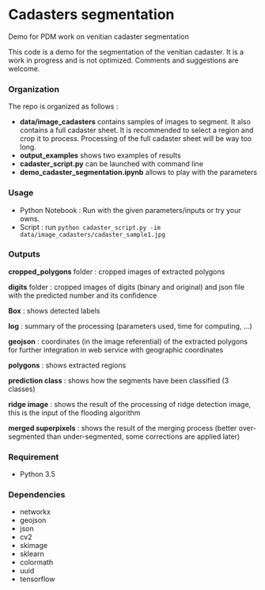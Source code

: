 # Cadasters segmentation
Demo for PDM work on venitian cadaster segmentation

This code is a demo for the segmentation of the venitian cadaster. It is a work in progress and is not optimized. Comments and suggestions are welcome.

### Organization
The repo is organized as follows :
* __data/image_cadasters__ contains samples of images to segment. It also contains a full cadaster sheet. It is recommended to select a region and crop it to process. Processing of the full cadaster sheet will be way too long.
* __output_examples__ shows two examples of results
* __cadaster_script.py__ can be launched with command line
* __demo_cadaster_segmentation.ipynb__ allows to play with the parameters

### Usage
* Python Notebook : Run with the given parameters/inputs or try your owns.
* Script : run `python cadaster_script.py -im data/image_cadasters/cadaster_sample1.jpg`

### Outputs
__cropped_polygons__ folder : cropped images of extracted polygons

__digits__ folder : cropped images of digits (binary and original) and json file with the predicted number and its confidence

__Box__ : shows detected labels

__log__ : summary of the processing (parameters used, time for computing, ...)

__geojson__ : coordinates (in the image referential) of the extracted polygons for further integration in web service with geographic coordinates

__polygons__ : shows extracted regions

__prediction class__ : shows how the segments have been classified (3 classes)

__ridge image__ : shows the result of the processing of ridge detection image, this is the input of the flooding algorithm

__merged superpixels__ : shows the result of the merging process (better over-segmented than under-segmented, some corrections are applied later)

### Requirement
* Python 3.5

### Dependencies
* networkx 
* geojson
* json
* cv2
* skimage
* sklearn
* colormath
* uuid
* tensorflow

